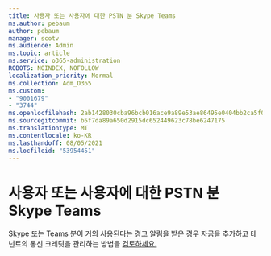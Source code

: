 ```yaml
---
title: 사용자 또는 사용자에 대한 PSTN 분 Skype Teams
ms.author: pebaum
author: pebaum
manager: scotv
ms.audience: Admin
ms.topic: article
ms.service: o365-administration
ROBOTS: NOINDEX, NOFOLLOW
localization_priority: Normal
ms.collection: Adm_O365
ms.custom:
- "9001679"
- "3744"
ms.openlocfilehash: 2ab1428030cba96bcb016ace9a89e53ae86495e0404bb2ca5f0ee4e4a11755a4
ms.sourcegitcommit: b5f7da89a650d2915dc652449623c78be6247175
ms.translationtype: MT
ms.contentlocale: ko-KR
ms.lasthandoff: 08/05/2021
ms.locfileid: "53954451"
---
```

# <a name="add-or-manage-pstn-minutes-for-skype-or-teams"></a>사용자 또는 사용자에 대한 PSTN 분 Skype Teams

Skype 또는 Teams 분이 거의 사용된다는 경고 알림을 받은 경우 자금을 추가하고 테넌트의 통신 크레딧을 관리하는 방법을 [검토하세요.](https://docs.microsoft.com/microsoftteams/add-funds-and-manage-communications-credits)